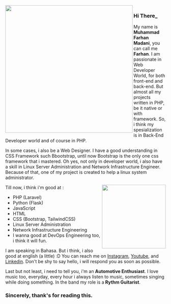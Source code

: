 <img src="https://www.mygo.ge/uploads/blog/1584023795.jpg" height="400px" align="left">
<h3>Hi There<blink>_</blink></h3>
<p>My name is <b>Muhammad Farhan Madani</b>, you can call me <b>Farhan</b>. I am passionate in Web Developer World, for both front-end and back-end. But almost all my projects written in PHP, be it native or with framework. So, i think my spesialization is in Back-End Developer world and of course in PHP.</p>
<p>In some cases, i also be a Web Designer. I have a good understanding in CSS Framework such Bbootstrap, until now Bootstrap is the only one css framework that i mastered. Oh yes, not only in developer world, i also have a skill in Linux Server Administration and Network Infrastructure Engineer. Because of that, one of my project is created to help a linux system administrator.</p>

<img src="https://www.vkreate.in/storage/services_image/2019-10-02-17-55-54-5d94e4aa809b3-web-development.gif" height="200px" align="right">
Till now, i think i'm good at :
<ul>
  <li>PHP (Laravel)</li>
  <li>Python (Flask)</li>
  <li>JavaScript</li>
  <li>HTML</li>
  <li>CSS (Bootstrap, TailwindCSS)</li>
  <li>Linux Server Administration</li>
  <li>Network Infrastructure Engineering</li>
  <li>I wanna good at DevOps Engineering too, i think it will fun.</li>
</ul>

I am speaking in Bahasa. But i think, i also good at english (a little) :D
You can reach me on <a target="_blank" href="https://instagram.com/madanitea">Instagram</a>, <a href="https://www.youtube.com/channel/UCdm5Ls3RNlYTiScwqhANQVg">Youtube</a>, and <a href="https://linkedin.com/muhammadfarhanmadani">Linkedin</a>. Don't be shy to say hello, i will respond you as soon as possible.

Last but not least, i need to tell you, i'm an <b>Automotive Enthusiast</b>. I love music too, everyday, every hour i always listen to music, sometimes singing while doing something. In the band my role is a<b> Rythm Guitarist</b>.
<h3>Sincerely, thank's for reading this.</h3>
